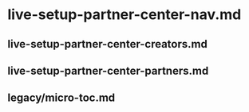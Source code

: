# live-setup-partner-center-nav.md

## live-setup-partner-center-creators.md

## live-setup-partner-center-partners.md

## legacy/micro-toc.md
